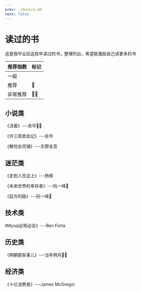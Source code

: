 ```yaml
---
prev: ./musics.md
next: false
---
```


# 读过的书

这是我毕业后这些年读过的书，整理列出，希望能激励自己读更多的书 

| 推荐指数 | 标记 |
| -------- | ---- |
| 一般     |      |
| 推荐     | 📕    |
| 非常推荐 | 📕📕   |

## 小说类

《活着》---余华📕📕

《许三观卖血记》---余华

《解忧杂货铺》---东野圭吾 

## 迷茫类

《走到人生边上》---杨绛

《未来世界的幸存者》---阮一峰📕

《前方的路》---阮一峰📕

## 技术类

《Mysql必知必会》---Ben Forta

## 历史类

《明朝那些事儿》---当年明月📕📕

## 经济类

《十亿消费者》---James McGregor